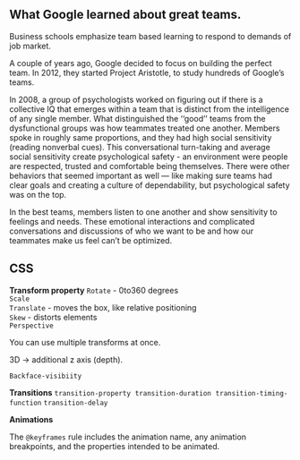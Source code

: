 ## What Google learned about great teams.

Business schools emphasize team based learning to respond to demands of job market.

A couple of years ago, Google decided to focus on building the perfect team. In 2012, they started Project Aristotle, to study hundreds of Google’s teams.

In 2008, a group of psychologists worked on figuring out if there is a collective IQ that emerges within a team that is distinct from the intelligence of any single member. What distinguished the ‘‘good’’ teams from the dysfunctional groups was how teammates treated one another. Members spoke in roughly same proportions, and they had high social sensitivity (reading nonverbal cues). This conversational turn-taking and average social sensitivity create psychological safety - an environment were people are respected, trusted and comfortable being themselves. There were other behaviors that seemed important as well — like making sure teams had clear goals and creating a culture of dependability, but psychological safety was on the top.

In the best teams, members listen to one another and show sensitivity to feelings and needs. These emotional interactions and complicated conversations and discussions of who we want to be and how our teammates make us feel can’t be optimized.


## CSS

**Transform property**
`Rotate` - 0to360 degrees   
`Scale`   
`Translate` - moves the box, like relative positioning    
`Skew` - distorts elements   
`Perspective`   

You can use multiple transforms at once.   

3D -> additional z axis (depth).   

`Backface-visibiity`   

**Transitions**
`transition-property` 
`transition-duration` 
`transition-timing-function` 
`transition-delay`

**Animations**

The `@keyframes` rule includes the animation name, any animation breakpoints, and the properties intended to be animated.

